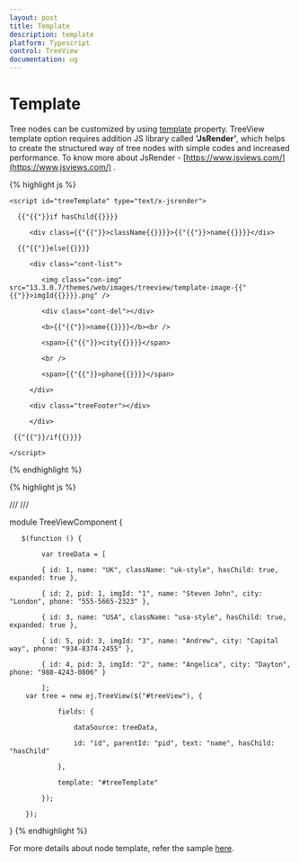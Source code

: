 ```yaml
---
layout: post
title: Template
description: template
platform: Typescript
control: TreeView
documentation: ug
---
```



# Template 

Tree nodes can be customized by using [template](https://help.syncfusion.com/api/js/ejtreeview#members:template) property. TreeView template option requires addition JS library called **’JsRender’**, which helps to create the structured way of tree nodes with simple codes and increased performance. To know more about JsRender - [https://www.jsviews.com/](https://www.jsviews.com/) .  

{% highlight js %}

    <script id="treeTemplate" type="text/x-jsrender">        

      {{"{{"}}if hasChild{{}}}}

         <div class={{"{{"}}>className{{}}}}>{{"{{"}}>name{{}}}}</div>

      {{"{{"}}else{{}}}}

         <div class="cont-list">

            <img class="con-img" src="13.3.0.7/themes/web/images/treeview/template-image-{{"{{"}}>imgId{{}}}}.png" />

            <div class="cont-del"></div>

            <b>{{"{{"}}>name{{}}}}</b><br />

            <span>{{"{{"}}>city{{}}}}</span>

            <br />

            <span>{{"{{"}}>phone{{}}}}</span>

         </div>

         <div class="treeFooter"></div>

         </div>

     {{"{{"}}/if{{}}}}

    </script>

{% endhighlight %}

{% highlight js %}

/// <reference path="tsfiles/jquery.d.ts" />
/// <reference path="tsfiles/ej.web.all.d.ts" />

module TreeViewComponent {

       $(function () {

            var treeData = [

            { id: 1, name: "UK", className: "uk-style", hasChild: true, expanded: true },

            { id: 2, pid: 1, imgId: "1", name: "Steven John", city: "London", phone: "555-5665-2323" },

            { id: 3, name: "USA", className: "usa-style", hasChild: true, expanded: true },

            { id: 5, pid: 3, imgId: "3", name: "Andrew", city: "Capital way", phone: "934-8374-2455" },

            { id: 4, pid: 3, imgId: "2", name: "Angelica", city: "Dayton", phone: "988-4243-0806" }

            ];
        var tree = new ej.TreeView($("#treeView"), {

                fields: {

                    dataSource: treeData,

                    id: "id", parentId: "pid", text: "name", hasChild: "hasChild"

                },

                template: "#treeTemplate"

            });

        });

}
{% endhighlight %}

For more details about node template, refer the sample [here](https://jsplayground.syncfusion.com/ncztbhc3). 